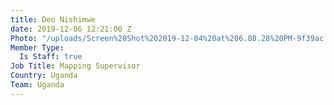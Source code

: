 ```yaml
---
title: Deo Nishimwe
date: 2019-12-06 12:21:00 Z
Photo: "/uploads/Screen%20Shot%202019-12-04%20at%206.08.28%20PM-9f39ac.png"
Member Type:
  Is Staff: true
Job Title: Mapping Supervisor
Country: Uganda
Team: Uganda
---
```

